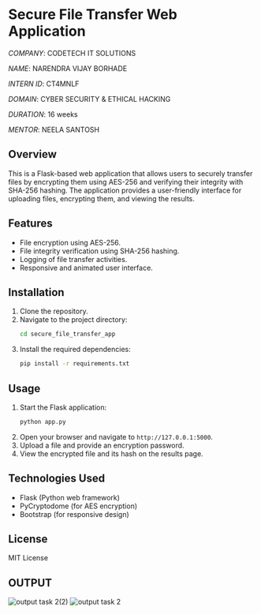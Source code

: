 # Secure File Transfer Web Application

*COMPANY*: CODETECH IT SOLUTIONS

*NAME*: NARENDRA VIJAY BORHADE

*INTERN ID*: CT4MNLF

*DOMAIN*: CYBER SECURITY & ETHICAL HACKING

*DURATION*: 16 weeks

*MENTOR*: NEELA SANTOSH

## Overview
This is a Flask-based web application that allows users to securely transfer files by encrypting them using AES-256 and verifying their integrity with SHA-256 hashing. The application provides a user-friendly interface for uploading files, encrypting them, and viewing the results.

## Features
- File encryption using AES-256.
- File integrity verification using SHA-256 hashing.
- Logging of file transfer activities.
- Responsive and animated user interface.

## Installation
1. Clone the repository.
2. Navigate to the project directory:
   ```bash
   cd secure_file_transfer_app
   ```
3. Install the required dependencies:
   ```bash
   pip install -r requirements.txt
   ```

## Usage
1. Start the Flask application:
   ```bash
   python app.py
   ```
2. Open your browser and navigate to `http://127.0.0.1:5000`.
3. Upload a file and provide an encryption password.
4. View the encrypted file and its hash on the results page.

## Technologies Used
- Flask (Python web framework)
- PyCryptodome (for AES encryption)
- Bootstrap (for responsive design)

## License
MIT License

## OUTPUT
![output task 2(2) ](https://github.com/user-attachments/assets/cc42d140-d67c-4416-a1b8-be6573ec63aa)
![output task 2](https://github.com/user-attachments/assets/e6b6f4dc-3331-4ef6-87db-2d7e0c88556f)



